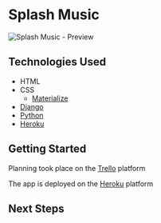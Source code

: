 # Splash Music

![Splash Music - Preview](https://imgur.com/)

## Technologies Used

* HTML
* CSS
  <!-- * [Font Awesome](https://fontawesome.com/)
  * [Google Fonts](https://fonts.google.com/) -->
  * [Materialize](https://materializecss.com/)
* [Django](https://www.djangoproject.com/)
* [Python](https://www.python.org/)
* [Heroku](https://www.heroku.com/)

## Getting Started

Planning took place on the [Trello](https://trello.com/b/ikHF5Ca0/website) platform

The app is deployed on the [Heroku](https://splashmusic.herokuapp.com/) platform

## Next Steps

